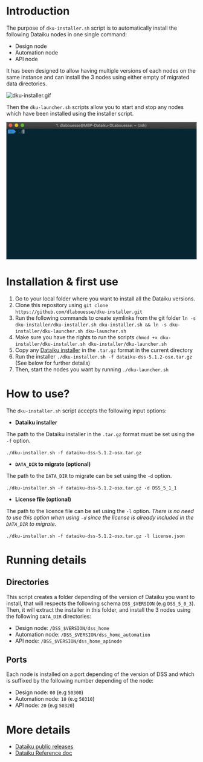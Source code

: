 # Introduction
The purpose of `dku-installer.sh` script is to automatically install the following Dataiku nodes in one single command:
- Design node
- Automation node
- API node

It has been designed to allow having multiple versions of each nodes on the same instance and can install the 3 nodes using either empty of migrated data directories.

![dku-installer.gif](./img/dku-installer.gif)

Then the `dku-launcher.sh` scripts allow you to start and stop any nodes which have been installed using the installer script.

![dku-launcher.gif](./img/dku-launcher.gif)

# Installation & first use
1. Go to your local folder where you want to install all the Dataiku versions.
2. Clone this repository using `git clone https://github.com/dlabouesse/dku-installer.git`
3. Run the following commands to create symlinks from the git folder `ln -s dku-installer/dku-installer.sh dku-installer.sh && ln -s dku-installer/dku-launcher.sh dku-launcher.sh`
4. Make sure you have the rights to run the scripts `chmod +x dku-installer/dku-installer.sh dku-installer/dku-launcher.sh`
5. Copy any [Dataiku installer](https://downloads.dataiku.com/public/dss/) in the `.tar.gz` format in the current directory
6. Run the installer `./dku-installer.sh -f dataiku-dss-5.1.2-osx.tar.gz` (See below for further details)
7. Then, start the nodes you want by running `./dku-launcher.sh`

# How to use?
The `dku-installer.sh` script accepts the following input options:
- **Dataiku installer**

The path to the Dataiku installer in the `.tar.gz` format must be set using the `-f` option.

`./dku-installer.sh -f dataiku-dss-5.1.2-osx.tar.gz`

- **`DATA_DIR` to migrate (optional)**

The path to the `DATA_DIR` to migrate can be set using the `-d` option.

`./dku-installer.sh -f dataiku-dss-5.1.2-osx.tar.gz -d DSS_5_1_1`

- **License file (optional)**

The path to the licence file can be set using the `-l` option.
*There is no need to use this option when using `-d` since the license is already included in the `DATA_DIR` to migrate.*

`./dku-installer.sh -f dataiku-dss-5.1.2-osx.tar.gz -l license.json`

# Running details
## Directories
This script creates a folder depending of the version of Dataiku you want to install, that will respects the following schema `DSS_$VERSION` (e.g `DSS_5_0_3`).
Then, it will extract the installer in this folder, and install the 3 nodes using the following `DATA_DIR` directories:
- Design node: `/DSS_$VERSION/dss_home`
- Automation node: `/DSS_$VERSION/dss_home_automation`
- API node: `/DSS_$VERSION/dss_home_apinode`

## Ports
Each node is installed on a port depending of the version of DSS and which is suffixed by the following number depending of the node:
- Design node: `00` (e.g `50300`)
- Automation node: `10` (e.g `50310`)
- API node: `20` (e.g `50320`)

# More details
- [Dataiku public releases](https://downloads.dataiku.com/public/dss/)
- [Dataiku Reference doc](https://doc.dataiku.com/dss/latest/index.html)